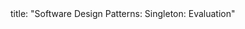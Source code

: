 <frontmatter>
title: "Software Design Patterns: Singleton: Evaluation"
</frontmatter>

<include src="unit-inPage-asFlat.md" boilerplate />